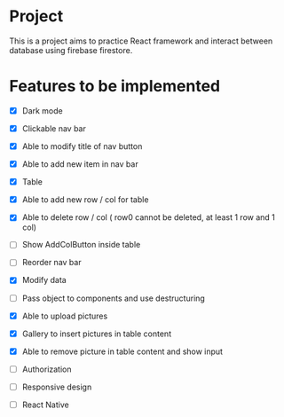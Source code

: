 # Project

This is a project aims to practice React framework and interact between database using firebase firestore.

# Features to be implemented

- [x] Dark mode

- [x] Clickable nav bar

- [x] Able to modify title of nav button

- [x] Able to add new item in nav bar

- [x] Table

- [x] Able to add new row / col for table

- [x] Able to delete row / col ( row0 cannot be deleted, at least 1 row and 1 col)

- [ ] Show AddColButton inside table

- [ ] Reorder nav bar

- [x] Modify data

- [ ] Pass object to components and use destructuring

- [x] Able to upload pictures

- [x] Gallery to insert pictures in table content

- [x] Able to remove picture in table content and show input

- [ ] Authorization

- [ ] Responsive design

- [ ] React Native
